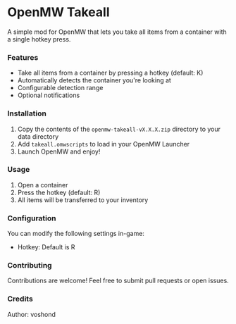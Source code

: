 # OpenMW Takeall

A simple mod for OpenMW that lets you take all items from a container with a single hotkey press.

### Features

-   Take all items from a container by pressing a hotkey (default: K)
-   Automatically detects the container you're looking at
-   Configurable detection range
-   Optional notifications

### Installation

1. Copy the contents of the `openmw-takeall-vX.X.X.zip` directory to your data directory
2. Add `takeall.omwscripts` to load in your OpenMW Launcher
3. Launch OpenMW and enjoy!

### Usage

1. Open a container
2. Press the hotkey (default: R)
3. All items will be transferred to your inventory

### Configuration

You can modify the following settings in-game:

-   Hotkey: Default is R

### Contributing

Contributions are welcome! Feel free to submit pull requests or open issues.

### Credits

Author: voshond
